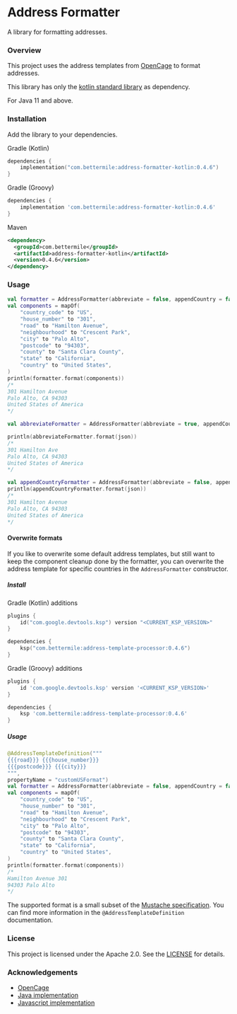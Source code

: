 # Address Formatter

A library for formatting addresses.

### Overview

This project uses the address templates from [OpenCage](https://github.com/OpenCageData/address-formatting/) to format
addresses.

This library has only the [kotlin standard library](https://kotlinlang.org/) as dependency.

For Java 11 and above.

### Installation

Add the library to your dependencies.

Gradle (Kotlin)

```kotlin
dependencies {
    implementation("com.bettermile:address-formatter-kotlin:0.4.6")
}
```

Gradle (Groovy)

```groovy
dependencies {
    implementation 'com.bettermile:address-formatter-kotlin:0.4.6'
}
```

Maven

```xml
<dependency>
  <groupId>com.bettermile</groupId>
  <artifactId>address-formatter-kotlin</artifactId>
  <version>0.4.6</version>
</dependency> 
```

### Usage

```kotlin
val formatter = AddressFormatter(abbreviate = false, appendCountry = false)
val components = mapOf(
    "country_code" to "US",
    "house_number" to "301",
    "road" to "Hamilton Avenue",
    "neighbourhood" to "Crescent Park",
    "city" to "Palo Alto",
    "postcode" to "94303",
    "county" to "Santa Clara County",
    "state" to "California",
    "country" to "United States",
)
println(formatter.format(components))
/*
301 Hamilton Avenue
Palo Alto, CA 94303
United States of America
*/

val abbreviateFormatter = AddressFormatter(abbreviate = true, appendCountry = false)

println(abbreviateFormatter.format(json))
/*
301 Hamilton Ave
Palo Alto, CA 94303
United States of America
*/

val appendCountryFormatter = AddressFormatter(abbreviate = false, appendCountry = true)
println(appendCountryFormatter.format(json))
/*
301 Hamilton Avenue
Palo Alto, CA 94303
United States of America
*/
```

#### Overwrite formats

If you like to overwrite some default address templates, but still want to keep the component cleanup done by the
formatter, you can overwrite the address template for specific countries in the `AddressFormatter` constructor.

##### Install

Gradle (Kotlin) additions

```kotlin
plugins {
    id("com.google.devtools.ksp") version "<CURRENT_KSP_VERSION>"
}

dependencies {
    ksp("com.bettermile:address-template-processor:0.4.6")
}
```

Gradle (Groovy) additions

```groovy
plugins {
    id 'com.google.devtools.ksp' version '<CURRENT_KSP_VERSION>'
}

dependencies {
    ksp 'com.bettermile:address-template-processor:0.4.6'
}
```

##### Usage

```kotlin
@AddressTemplateDefinition("""
{{{road}}} {{{house_number}}}
{{{postcode}}} {{{city}}}
""",
propertyName = "customUSFormat")
val formatter = AddressFormatter(abbreviate = false, appendCountry = false, mapOf("US" to AddressTemplates.customUSFormat))
val components = mapOf(
    "country_code" to "US",
    "house_number" to "301",
    "road" to "Hamilton Avenue",
    "neighbourhood" to "Crescent Park",
    "city" to "Palo Alto",
    "postcode" to "94303",
    "county" to "Santa Clara County",
    "state" to "California",
    "country" to "United States",
)
println(formatter.format(components))
/*
Hamilton Avenue 301
94303 Palo Alto
*/
```

The supported format is a small subset of the [Mustache specification](https://mustache.github.io/). You can find more
information in the `@AddressTemplateDefinition` documentation.

### License

This project is licensed under the Apache 2.0. See the [LICENSE](LICENSE.txt) for details.

### Acknowledgements

- [OpenCage](https://github.com/OpenCageData/address-formatting/)
- [Java implementation](https://github.com/placemarkt/address-formatter-java)
- [Javascript implementation](https://github.com/fragaria/address-formatter)
